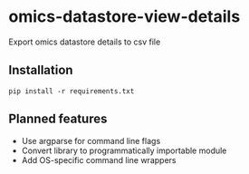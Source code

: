 # omics-datastore-view-details

Export omics datastore details to csv file

## Installation

```
pip install -r requirements.txt
```

## Planned features

- Use argparse for command line flags
- Convert library to programmatically importable module
- Add OS-specific command line wrappers